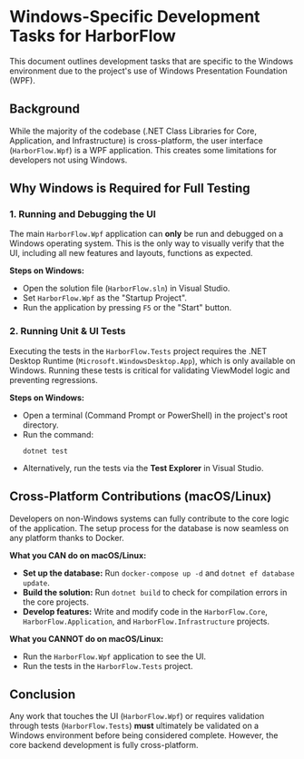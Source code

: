 # Windows-Specific Development Tasks for HarborFlow

This document outlines development tasks that are specific to the Windows environment due to the project's use of Windows Presentation Foundation (WPF).

## Background

While the majority of the codebase (.NET Class Libraries for Core, Application, and Infrastructure) is cross-platform, the user interface (`HarborFlow.Wpf`) is a WPF application. This creates some limitations for developers not using Windows.

## Why Windows is Required for Full Testing

### 1. Running and Debugging the UI

The main `HarborFlow.Wpf` application can **only** be run and debugged on a Windows operating system. This is the only way to visually verify that the UI, including all new features and layouts, functions as expected.

**Steps on Windows:**
- Open the solution file (`HarborFlow.sln`) in Visual Studio.
- Set `HarborFlow.Wpf` as the "Startup Project".
- Run the application by pressing `F5` or the "Start" button.

### 2. Running Unit & UI Tests

Executing the tests in the `HarborFlow.Tests` project requires the .NET Desktop Runtime (`Microsoft.WindowsDesktop.App`), which is only available on Windows. Running these tests is critical for validating ViewModel logic and preventing regressions.

**Steps on Windows:**
- Open a terminal (Command Prompt or PowerShell) in the project's root directory.
- Run the command:
  ```shell
  dotnet test
  ```
- Alternatively, run the tests via the **Test Explorer** in Visual Studio.

## Cross-Platform Contributions (macOS/Linux)

Developers on non-Windows systems can fully contribute to the core logic of the application. The setup process for the database is now seamless on any platform thanks to Docker.

**What you CAN do on macOS/Linux:**
- **Set up the database:** Run `docker-compose up -d` and `dotnet ef database update`.
- **Build the solution:** Run `dotnet build` to check for compilation errors in the core projects.
- **Develop features:** Write and modify code in the `HarborFlow.Core`, `HarborFlow.Application`, and `HarborFlow.Infrastructure` projects.

**What you CANNOT do on macOS/Linux:**
- Run the `HarborFlow.Wpf` application to see the UI.
- Run the tests in the `HarborFlow.Tests` project.

## Conclusion

Any work that touches the UI (`HarborFlow.Wpf`) or requires validation through tests (`HarborFlow.Tests`) **must** ultimately be validated on a Windows environment before being considered complete. However, the core backend development is fully cross-platform.